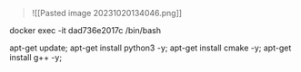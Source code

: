 > ![[Pasted image 20231020134046.png]]


docker exec -it dad736e2017c /bin/bash

apt-get update; apt-get install python3 -y; apt-get install cmake -y; apt-get install g++ -y;